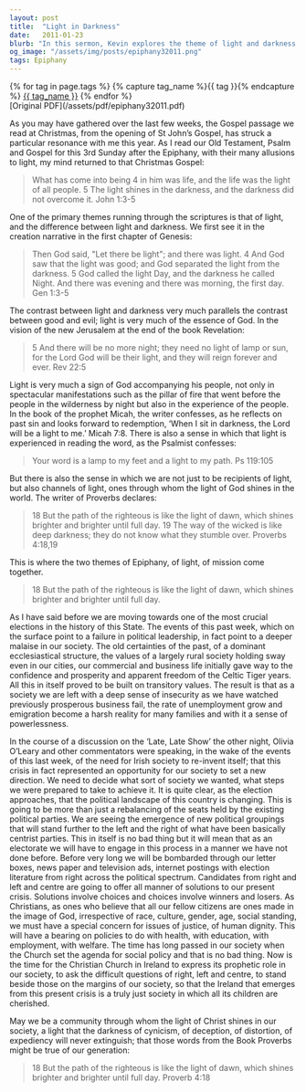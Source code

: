 ```yaml
---
layout: post
title:  "Light in Darkness"
date:   2011-01-23
blurb: "In this sermon, Kevin explores the theme of light and darkness in the scriptures, and how it parallels the contrast between good and evil. He highlights the role of light as a sign of God's presence and the call for Christians to be channels of this light. He also discusses the societal changes in Ireland and challenges the Christian community to be a beacon of light and justice in the midst of these changes."
og_image: "/assets/img/posts/epiphany32011.png"
tags: Epiphany
---    
```

<div class="tag-pills">
  {% for tag in page.tags %}
    {% capture tag_name %}{{ tag }}{% endcapture %}
    <a href="{{ site.baseurl }}/tag/{{ tag_name }}" class="tag-pill">{{ tag_name }}</a>
  {% endfor %}
</div>
[Original PDF](/assets/pdf/epiphany32011.pdf)

As you may have gathered over the last few weeks, the Gospel passage we read at Christmas, from the opening of St John’s Gospel, has struck a particular resonance with me this year. As I read our Old Testament, Psalm and Gospel for this 3rd Sunday after the Epiphany, with their many allusions to light, my mind returned to that Christmas Gospel:

> What has come into being 4 in him was life, and the life was the light of all people. 5 The light shines in the darkness, and the darkness did not overcome it. John 1:3-5

One of the primary themes running through the scriptures is that of light, and the difference between light and darkness. We first see it in the creation narrative in the first chapter of Genesis:

> Then God said, "Let there be light"; and there was light. 4 And God saw that the light was good; and God separated the light from the darkness. 5 God called the light Day, and the darkness he called Night. And there was evening and there was morning, the first day. Gen 1:3-5

The contrast between light and darkness very much parallels the contrast between good and evil; light is very much of the essence of God. In the vision of the new Jerusalem at the end of the book Revelation:

> 5 And there will be no more night; they need no light of lamp or sun, for the Lord God will be their light, and they will reign forever and ever. Rev 22:5

Light is very much a sign of God accompanying his people, not only in spectacular manifestations such as the pillar of fire that went before the people in the wilderness by night but also in the experience of the people. In the book of the prophet Micah, the writer confesses, as he reflects on past sin and looks forward to redemption, ‘When I sit in darkness, the Lord will be a light to me.’ Micah 7:8. There is also a sense in which that light is experienced in reading the word, as the Psalmist confesses:

> Your word is a lamp to my feet and a light to my path. Ps 119:105

But there is also the sense in which we are not just to be recipients of light, but also channels of light, ones through whom the light of God shines in the world. The writer of Proverbs declares:

> 18 But the path of the righteous is like the light of dawn, which shines brighter and brighter until full day. 19 The way of the wicked is like deep darkness; they do not know what they stumble over. Proverbs 4:18,19

This is where the two themes of Epiphany, of light, of mission come together.

> 18 But the path of the righteous is like the light of dawn, which shines brighter and brighter until full day.

As I have said before we are moving towards one of the most crucial elections in the history of this State. The events of this past week, which on the surface point to a failure in political leadership, in fact point to a deeper malaise in our society. The old certainties of the past, of a dominant ecclesiastical structure, the values of a largely rural society holding sway even in our cities, our commercial and business life initially gave way to the confidence and prosperity and apparent freedom of the Celtic Tiger years. All this in itself proved to be built on transitory values. The result is that as a society we are left with a deep sense of insecurity as we have watched previously prosperous business fail, the rate of unemployment grow and emigration become a harsh reality for many families and with it a sense of powerlessness.

In the course of a discussion on the ‘Late, Late Show’ the other night, Olivia O’Leary and other commentators were speaking, in the wake of the events of this last week, of the need for Irish society to re-invent itself; that this crisis in fact represented an opportunity for our society to set a new direction. We need to decide what sort of society we wanted, what steps we were prepared to take to achieve it. It is quite clear, as the election approaches, that the political landscape of this country is changing. This is going to be more than just a rebalancing of the seats held by the existing political parties. We are seeing the emergence of new political groupings that will stand further to the left and the right of what have been basically centrist parties. This in itself is no bad thing but it will mean that as an electorate we will have to engage in this process in a manner we have not done before. Before very long we will be bombarded through our letter boxes, news paper and television ads, internet postings with election literature from right across the political spectrum. Candidates from right and left and centre are going to offer all manner of solutions to our present crisis. Solutions involve choices and choices involve winners and losers. As Christians, as ones who believe that all our fellow citizens are ones made in the image of God, irrespective of race, culture, gender, age, social standing, we must have a special concern for issues of justice, of human dignity. This will have a bearing on policies to do with health, with education, with employment, with welfare. The time has long passed in our society when the Church set the agenda for social policy and that is no bad thing. Now is the time for the Christian Church in Ireland to express its prophetic role in our society, to ask the difficult questions of right, left and centre, to stand beside those on the margins of our society, so that the Ireland that emerges from this present crisis is a truly just society in which all its children are cherished.

May we be a community through whom the light of Christ shines in our society, a light that the darkness of cynicism, of deception, of distortion, of expediency will never extinguish; that those words from the Book Proverbs might be true of our generation:

> 18 But the path of the righteous is like the light of dawn, which shines brighter and brighter until full day. Proverb 4:18
